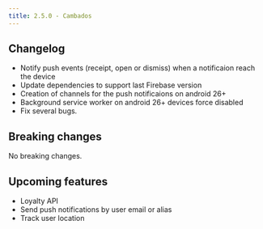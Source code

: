 ```yaml
---
title: 2.5.0 - Cambados
---
```


## Changelog
* Notify push events (receipt, open or dismiss) when a notificaion reach the device
* Update dependencies to support last Firebase version
* Creation of channels for the push notificaions on android 26+
* Background service worker on android 26+ devices force disabled 
* Fix several bugs.


## Breaking changes

No breaking changes.

## Upcoming features

* Loyalty API
* Send push notifications by user email or alias
* Track user location